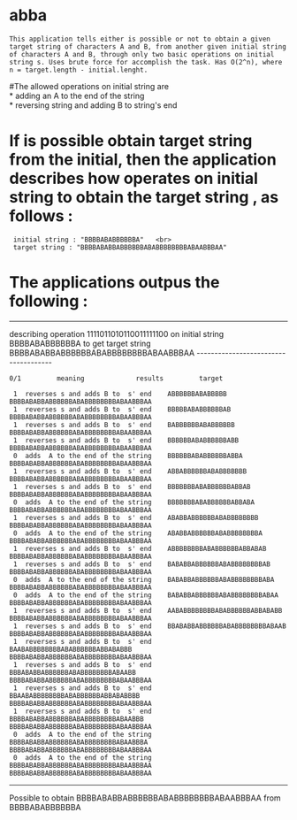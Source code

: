 # abba
	This application tells either is possible or not to obtain a given target string of characters A and B, from another given initial string of characters A and B, through only two basic operations on initial string s. Uses brute force for accomplish the task. Has O(2^n), where n = target.length - initial.lenght. 

#The allowed operations on initial string are <br>
 	*  adding an A to the end of the string <br>
 	*  reversing string and adding B to string's end

# If is possible obtain target string from the initial, then the application describes how operates on initial string to obtain the target string , as follows :<br>

 	 initial string : "BBBBABABBBBBBA"   <br>
	 target string : "BBBBABABBABBBBBBABABBBBBBBBABAABBBAA"
  
  
# The applications outpus the following :
  
  -------------------------------------------------------------------------------------------------------------------------------------------------

describing operation 1111011010110011111100 on initial string BBBBABABBBBBBA to get target string BBBBABABBABBBBBBABABBBBBBBBABAABBBAA -------------------------------------

	0/1 		meaning				results			target

	 1	reverses s and adds B to  s' end  	ABBBBBBABABBBBB			BBBBABABBABBBBBBABABBBBBBBBABAABBBAA
	 1	reverses s and adds B to  s' end  	BBBBBABABBBBBBAB			BBBBABABBABBBBBBABABBBBBBBBABAABBBAA
	 1	reverses s and adds B to  s' end  	BABBBBBBABABBBBBB			BBBBABABBABBBBBBABABBBBBBBBABAABBBAA
	 1	reverses s and adds B to  s' end  	BBBBBBABABBBBBBABB			BBBBABABBABBBBBBABABBBBBBBBABAABBBAA
	 0	adds  A to the end of the string 	BBBBBBABABBBBBBABBA			BBBBABABBABBBBBBABABBBBBBBBABAABBBAA
	 1	reverses s and adds B to  s' end  	ABBABBBBBBABABBBBBBB			BBBBABABBABBBBBBABABBBBBBBBABAABBBAA
	 1	reverses s and adds B to  s' end  	BBBBBBBABABBBBBBABBAB			BBBBABABBABBBBBBABABBBBBBBBABAABBBAA
	 0	adds  A to the end of the string 	BBBBBBBABABBBBBBABBABA			BBBBABABBABBBBBBABABBBBBBBBABAABBBAA
	 1	reverses s and adds B to  s' end  	ABABBABBBBBBABABBBBBBBB			BBBBABABBABBBBBBABABBBBBBBBABAABBBAA
	 0	adds  A to the end of the string 	ABABBABBBBBBABABBBBBBBBA			BBBBABABBABBBBBBABABBBBBBBBABAABBBAA
	 1	reverses s and adds B to  s' end  	ABBBBBBBBABABBBBBBABBABAB			BBBBABABBABBBBBBABABBBBBBBBABAABBBAA
	 1	reverses s and adds B to  s' end  	BABABBABBBBBBABABBBBBBBBAB			BBBBABABBABBBBBBABABBBBBBBBABAABBBAA
	 0	adds  A to the end of the string 	BABABBABBBBBBABABBBBBBBBABA			BBBBABABBABBBBBBABABBBBBBBBABAABBBAA
	 0	adds  A to the end of the string 	BABABBABBBBBBABABBBBBBBBABAA			BBBBABABBABBBBBBABABBBBBBBBABAABBBAA
	 1	reverses s and adds B to  s' end  	AABABBBBBBBBABABBBBBBABBABABB			BBBBABABBABBBBBBABABBBBBBBBABAABBBAA
	 1	reverses s and adds B to  s' end  	BBABABBABBBBBBABABBBBBBBBABAAB			BBBBABABBABBBBBBABABBBBBBBBABAABBBAA
	 1	reverses s and adds B to  s' end  	BAABABBBBBBBBABABBBBBBABBABABBB			BBBBABABBABBBBBBABABBBBBBBBABAABBBAA
	 1	reverses s and adds B to  s' end  	BBBABABBABBBBBBABABBBBBBBBABAABB			BBBBABABBABBBBBBABABBBBBBBBABAABBBAA
	 1	reverses s and adds B to  s' end  	BBAABABBBBBBBBABABBBBBBABBABABBBB			BBBBABABBABBBBBBABABBBBBBBBABAABBBAA
	 1	reverses s and adds B to  s' end  	BBBBABABBABBBBBBABABBBBBBBBABAABBB			BBBBABABBABBBBBBABABBBBBBBBABAABBBAA
	 0	adds  A to the end of the string 	BBBBABABBABBBBBBABABBBBBBBBABAABBBA			BBBBABABBABBBBBBABABBBBBBBBABAABBBAA
	 0	adds  A to the end of the string 	BBBBABABBABBBBBBABABBBBBBBBABAABBBAA			BBBBABABBABBBBBBABABBBBBBBBABAABBBAA

-------------------------------------------------------------------------------------------------------------------------------------------------

Possible to obtain  BBBBABABBABBBBBBABABBBBBBBBABAABBBAA from BBBBABABBBBBBA	


